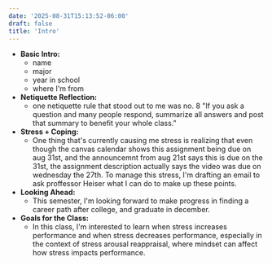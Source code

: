 ```yaml
---
date: '2025-08-31T15:13:52-06:00'
draft: false
title: 'Intro'
---
```


- **Basic Intro:**
    - name
    - major
    - year in school
    - where I'm from
- **Netiquette Reflection:**
    - one netiquette rule that stood out to me was no. 8 "If you ask a question and many people respond, summarize all answers and post that summary to benefit your whole class."
- **Stress + Coping:**
    - One thing that's currently causing me stress is realizing that even though the canvas calendar shows this assignment being due on aug 31st, and the announcemnt from aug 21st says this is due on the 31st, the assignment description actually says the video was due on wednesday the 27th. To manage this stress, I'm drafting an email to ask proffessor Heiser what I can do to make up these points.
- **Looking Ahead:**
    - This semester, I'm looking forward to make progress in finding a career path after college, and graduate in december.
- **Goals for the Class:**
    - In this class, I'm interested to learn when stress increases performance and when stress decreases performance, especially in the context of stress arousal reappraisal, where mindset can affect how stress impacts performance.
